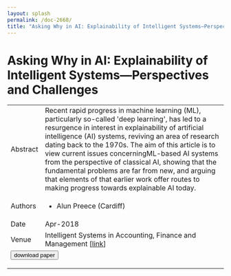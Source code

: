 ```yaml
---
layout: splash
permalink: /doc-2668/
title: "Asking Why in AI: Explainability of Intelligent Systems—Perspectives and Challenges"
---
```


# Asking Why in AI: Explainability of Intelligent Systems—Perspectives and Challenges

<table>
    <tbody>
    <tr>
        <td>Abstract</td>
        <td>Recent rapid progress in machine learning (ML), particularly so-called 'deep learning', has led to a resurgence in interest in explainability of artificial intelligence (AI) systems, reviving an area of research dating back to the 1970s. The aim of this article is to view current issues concerningML-based AI systems from the perspective of classical AI, showing that the fundamental problems are far from new, and arguing that elements of that earlier work offer routes to making progress towards explainable AI today.</td>
    </tr>
    <tr>
        <td>Authors</td>
        <td>
            <ul>
                <li>Alun Preece (Cardiff)</li>
            </ul>
        </td>
    </tr>
    <tr>
        <td>Date</td>
        <td>Apr-2018</td>
    </tr>
    <tr>
        <td>Venue</td>
        <td>Intelligent Systems in Accounting, Finance and Management [<a href="https://onlinelibrary.wiley.com/doi/abs/10.1002/isaf.1422">link</a>]</td>
    </tr>
        <tr>
            <td colspan="2">
                <form method="get" action="https://onlinelibrary.wiley.com/doi/abs/10.1002/isaf.1422">
                    <button type="submit">download paper</button>
                </form>
            </td>
        </tr>
    </tbody>
</table>
